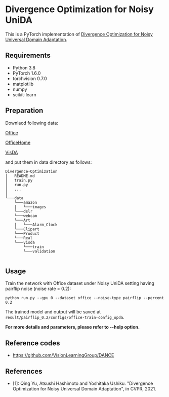 # Divergence Optimization for Noisy UniDA
This is a PyTorch implementation of [Divergence Optimization for Noisy Universal Domain Adaptation](https://arxiv.org/abs/2104.00246). 

## Requirements
- Python 3.8
- PyTorch 1.6.0
- torchvision 0.7.0
- matplotlib
- numpy
- scikit-learn

## Preparation
Downlaod following data:

[Office](https://people.eecs.berkeley.edu/~jhoffman/domainadapt/)

[OfficeHome](http://hemanthdv.org/OfficeHome-Dataset/) 

[VisDA](https://github.com/VisionLearningGroup/taskcv-2017-public/tree/master/classification)

and put them in data directory as follows:
```
Divergence-Optimization
│   README.md
│   train.py
│   run.py
│   ...
│   
└───data
    └───amazon
    |   └───images
    └───dslr
    └───webcam
    └───Art
    |   └───Alarm_Clock
    └───Clipart
    └───Product
    └───Real
    └───visda
        └───train
        └───validation
        
```

## Usage
Train the network with Office dataset under Noisy UniDA setting having pairflip noise (noise rate = 0.2):
 
```
python run.py --gpu 0 --dataset office --noise-type pairflip --percent 0.2
```

The trained model and output will be saved at `result/pairflip_0.2/configs/office-train-config_opda`.

**For more details and parameters, please refer to --help option.**

## Reference codes
- https://github.com/VisionLearningGroup/DANCE

## References
- [1]: Qing Yu, Atsushi Hashimoto and Yoshitaka Ushiku. "Divergence Optimization for Noisy Universal Domain Adaptation", in CVPR, 2021.